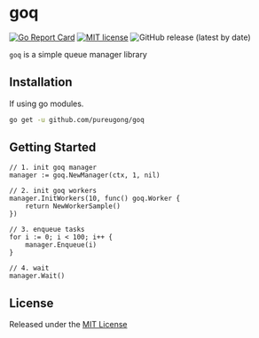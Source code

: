 # goq

[![Go Report Card](https://goreportcard.com/badge/github.com/pureugong/goq)](https://goreportcard.com/report/github.com/pureugong/goq)
[![MIT license](https://img.shields.io/badge/license-MIT-brightgreen.svg)](https://opensource.org/licenses/MIT)
![GitHub release (latest by date)](https://img.shields.io/github/v/release/pureugong/goq)

`goq` is a simple queue manager library

## Installation

If using go modules.

```sh
go get -u github.com/pureugong/goq
```

## Getting Started

```golang
// 1. init goq manager
manager := goq.NewManager(ctx, 1, nil)

// 2. init goq workers
manager.InitWorkers(10, func() goq.Worker {
    return NewWorkerSample()
})

// 3. enqueue tasks
for i := 0; i < 100; i++ {
    manager.Enqueue(i)
}

// 4. wait
manager.Wait()

```

## License

Released under the [MIT License](https://github.com/pureugong/goq/blob/master/LICENSE)
